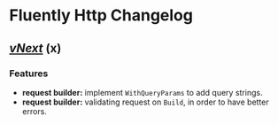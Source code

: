 # Fluently Http Changelog

## [*vNext*](https://github.com/sketch7/FluentlyHttpClient/compare/0.2.0...0.3.0) (x)

### Features
- **request builder:** implement `WithQueryParams` to add query strings.
- **request builder:** validating request on `Build`, in order to have better errors.